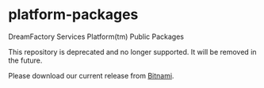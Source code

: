 platform-packages
=================

DreamFactory Services Platform(tm) Public Packages

This repository is deprecated and no longer supported. It will be removed in the future.

Please download our current release from [Bitnami](http://bitnami.com/stack/dreamfactory).
